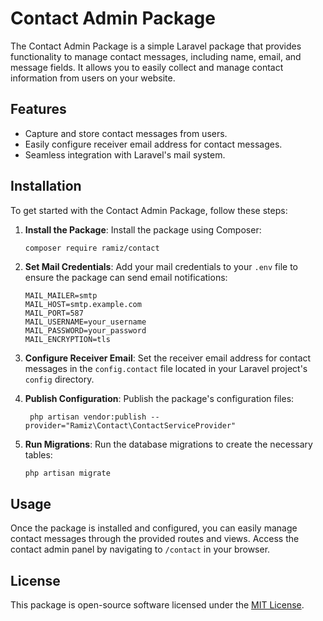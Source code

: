 # Contact Admin Package

The Contact Admin Package is a simple Laravel package that provides functionality to manage contact messages, including name, email, and message fields. It allows you to easily collect and manage contact information from users on your website.

## Features

- Capture and store contact messages from users.
- Easily configure receiver email address for contact messages.
- Seamless integration with Laravel's mail system.

## Installation

To get started with the Contact Admin Package, follow these steps:

1. **Install the Package**:
   Install the package using Composer:

   ```bash
   composer require ramiz/contact
   ```

2. **Set Mail Credentials**:
   Add your mail credentials to your `.env` file to ensure the package can send email notifications:

   ```env
   MAIL_MAILER=smtp
   MAIL_HOST=smtp.example.com
   MAIL_PORT=587
   MAIL_USERNAME=your_username
   MAIL_PASSWORD=your_password
   MAIL_ENCRYPTION=tls
   ```

3. **Configure Receiver Email**:
   Set the receiver email address for contact messages in the `config.contact` file located in your Laravel project's `config` directory.

4. **Publish Configuration**:
   Publish the package's configuration files:

   ```env
    php artisan vendor:publish --provider="Ramiz\Contact\ContactServiceProvider"
    ```


5. **Run Migrations**:
   Run the database migrations to create the necessary tables:


   ```env
   php artisan migrate
    ```


## Usage

Once the package is installed and configured, you can easily manage contact messages through the provided routes and views. Access the contact admin panel by navigating to `/contact` in your browser.

## License

This package is open-source software licensed under the [MIT License](LICENSE).
